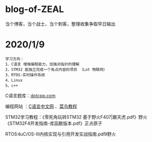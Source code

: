# blog-of-ZEAL
当个博客，当个战士，当个刺客，整理收集争取早日输出
# 2020/1/9
    学习方向：
    1、C语言 增强编程能力，加强对指针的理解
    2、STM32 能独立完成一个有点内容的项目 （Lot 物联网）
    3、RTOS-实时操作系统
    4、Linux 
    5、c++
 C语言题库：[dotcpp.com](https://www.dotcpp.com/oj/problemset.html)
 
 编程网站 ：[C语言中文网](http://c.biancheng.net/) 、[菜鸟教程](https://www.runoob.com/)
 
 STM32学习教程：《零死角玩转STM32 基于野火F407|霸天虎.pdf》野火 《STM32F4开发指南-库函数版本.pdf》正点原子
 
 RTOS:《uC/OS-Ⅲ内核实现与引用开发实战指南.pdf》野火
 
